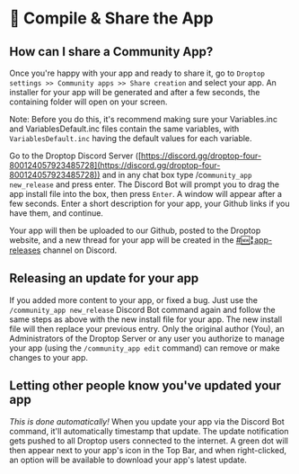 # 🏁 Compile & Share the App

## How can I share a Community App?

Once you're happy with your app and ready to share it, go to `Droptop settings >> Community apps >> Share creation` and select your app. An installer for your app will be generated and after a few seconds, the containing folder will open on your screen.&#x20;

Note: Before you do this, it's recommend making sure your Variables.inc and VariablesDefault.inc files contain the same variables, with `VariablesDefault.inc` having the default values for each variable.

Go to the Droptop Discord Server ([https://discord.gg/droptop-four-800124057923485728](https://discord.gg/droptop-four-800124057923485728)) and in any chat box type /co`mmunity_app new_release` and press enter. The Discord Bot will prompt you to drag the app install file into the box, then press `Enter`. A window will appear after a few seconds. Enter a short description for your app, your Github links if you have them, and continue.

Your app will then be uploaded to our Github, posted to the Droptop website, and a new thread for your app will be created in the [#🆕╏app-releases](https://discord.gg/droptop-four-800124057923485728) channel on Discord.

## Releasing an update for your app

If you added more content to your app, or fixed a bug. Just use the `/community_app new_release` Discord Bot command again and follow the same steps as above with the new install file for your app. The new install file will then replace your previous entry. Only the original author (You), an Administrators of the Droptop Server or any user you authorize to manage your app (using the `/community_app edit` command) can remove or make changes to your app.

## Letting other people know you've updated your app

_This is done automatically!_ When you update your app via the Discord Bot command, it'll automatically timestamp that update. The update notification gets pushed to all Droptop users connected to the internet. A green dot will then appear next to your app's icon in the Top Bar, and when right-clicked, an option will be available to download your app's latest update.
